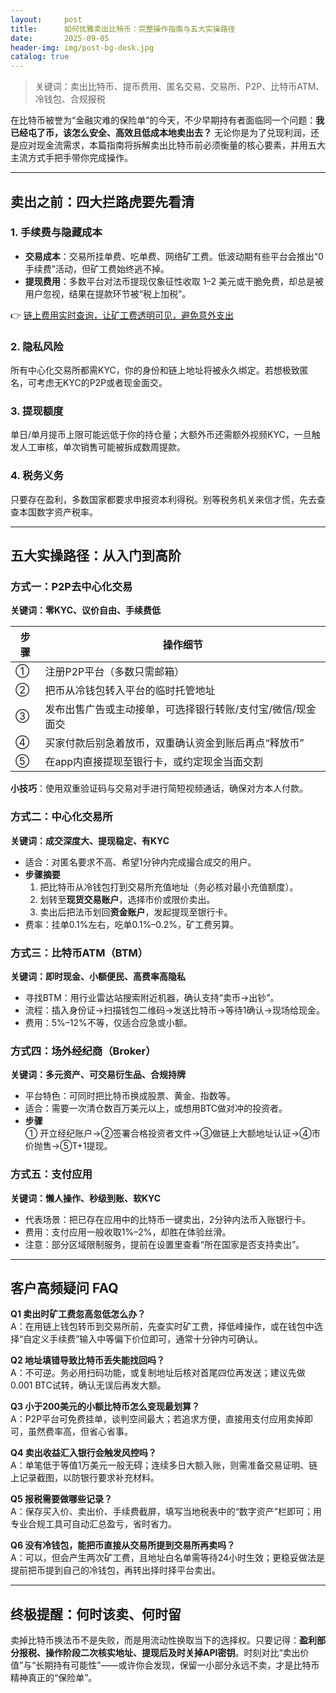 ```yaml
---
layout:     post
title:      如何优雅卖出比特币：完整操作指南与五大实操路径
date:       2025-09-05
header-img: img/post-bg-desk.jpg
catalog: true
---
```


> 关键词：卖出比特币、提币费用、匿名交易、交易所、P2P、比特币ATM、冷钱包、合规报税

在比特币被誉为“金融灾难的保险单”的今天，不少早期持有者面临同一个问题：**我已经屯了币，该怎么安全、高效且低成本地卖出去？** 无论你是为了兑现利润，还是应对现金流需求，本篇指南将拆解卖出比特币前必须衡量的核心要素，并用五大主流方式手把手带你完成操作。

---

## 卖出之前：四大拦路虎要先看清

### 1. 手续费与隐藏成本
- **交易成本**：交易所挂单费、吃单费、网络矿工费。低波动期有些平台会推出“0手续费”活动，但矿工费始终逃不掉。
- **提现费用**：多数平台对法币提现仅象征性收取 1–2 美元或干脆免费，却总是被用户忽视，结果在提款环节被“税上加税”。

👉 [链上费用实时查询，让矿工费透明可见，避免意外支出](https://okxdog.com/)

### 2. 隐私风险
所有中心化交易所都需KYC，你的身份和链上地址将被永久绑定。若想极致匿名，可考虑无KYC的P2P或者现金面交。

### 3. 提现额度
单日/单月提币上限可能远低于你的持仓量；大额外币还需额外视频KYC，一旦触发人工审核，单次销售可能被拆成数周提款。

### 4. 税务义务
只要存在盈利，多数国家都要求申报资本利得税。别等税务机关来信才慌，先去查查本国数字资产税率。

---

## 五大实操路径：从入门到高阶

### 方式一：P2P去中心化交易
**关键词：零KYC、议价自由、手续费低**

| 步骤 | 操作细节 |
|---|---|
| ① | 注册P2P平台（多数只需邮箱） |
| ② | 把币从冷钱包转入平台的临时托管地址 |
| ③ | 发布出售广告或主动接单，可选择银行转账/支付宝/微信/现金面交 |
| ④ | 买家付款后别急着放币，双重确认资金到账后再点“释放币” |
| ⑤ | 在app内直接提现至银行卡，或约定现金当面交割 |

**小技巧**：使用双重验证码与交易对手进行简短视频通话，确保对方本人付款。

### 方式二：中心化交易所
**关键词：成交深度大、提现稳定、有KYC**

- 适合：对匿名要求不高、希望1分钟内完成撮合成交的用户。  
- **步骤摘要**  
  1. 把比特币从冷钱包打到交易所充值地址（务必核对最小充值额度）。  
  2. 划转至**现货交易账户**，选择市价或限价卖出。  
  3. 卖出后把法币划回**资金账户**，发起提现至银行卡。  
- 费率：挂单0.1%左右，吃单0.1%–0.2%，矿工费另算。  

### 方式三：比特币ATM（BTM）
**关键词：即时现金、小额便民、高费率高隐私**

- 寻找BTM：用行业雷达站搜索附近机器，确认支持“卖币→出钞”。  
- 流程：插入身份证→扫描钱包二维码→发送比特币→等待1确认→现场给现金。  
- 费用：5%–12%不等，仅适合应急或小额。

### 方式四：场外经纪商（Broker）
**关键词：多元资产、可交易衍生品、合规持牌**

- 平台特色：可同时把比特币换成股票、黄金、指数等。  
- 适合：需要一次清仓数百万美元以上，或想用BTC做对冲的投资者。  
- **步骤**  
  ① 开立经纪账户→②签署合格投资者文件→③做链上大额地址认证→④市价抛售→⑤T+1提现。

### 方式五：支付应用
**关键词：懒人操作、秒级到账、软KYC**

- 代表场景：把已存在应用中的比特币一键卖出，2分钟内法币入账银行卡。  
- 费用：支付应用一般收取1%–2%，却胜在体验丝滑。  
- 注意：部分区域限制服务，提前在设置里查看“所在国家是否支持卖出”。

---

## 客户高频疑问 FAQ

**Q1 卖出时矿工费忽高忽低怎么办？**  
A：在用链上钱包转币到交易所前，先查实时矿工费，择低峰操作，或在钱包中选择“自定义手续费”输入中等偏下价位即可，通常十分钟内可确认。

**Q2 地址填错导致比特币丢失能找回吗？**  
A：不可逆。务必用扫码功能，或复制地址后核对首尾四位再发送；建议先做0.001 BTC试转，确认无误后再发大额。

**Q3 小于200美元的小额比特币怎么变现最划算？**  
A：P2P平台可免费挂单，谈判空间最大；若追求方便，直接用支付应用卖掉即可，虽然费率高，但省心省事。

**Q4 卖出收益汇入银行会触发风控吗？**  
A：单笔低于等值1万美元一般无碍；连续多日大额入账，则需准备交易证明、链上记录截图，以防银行要求补充材料。

**Q5 报税需要做哪些记录？**  
A：保存买入价、卖出价、手续费截屏，填写当地税表中的“数字资产”栏即可；用专业合规工具可自动汇总盈亏，省时省力。

**Q6 没有冷钱包，能把币直接从交易所提到交易所再卖吗？**  
A：可以，但会产生两次矿工费，且地址白名单需等待24小时生效；更稳妥做法是提前把币提到自己的冷钱包，再转出择时择平台卖出。

---

## 终极提醒：何时该卖、何时留

卖掉比特币换法币不是失败，而是用流动性换取当下的选择权。只要记得：**盈利部分报税、操作阶段二次核实地址、提现后及时关掉API密钥**。时刻对比“卖出价值”与“长期持有可能性”——或许你会发现，保留一小部分永远不卖，才是比特币精神真正的“保险单”。